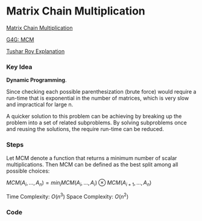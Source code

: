 # Matrix Chain Multiplication

[Matrix Chain Multiplication](https://www.wikiwand.com/en/Matrix_chain_multiplication)

[G4G: MCM](https://www.geeksforgeeks.org/matrix-chain-multiplication-dp-8/)

[Tushar Roy Explanation](https://www.youtube.com/watch?v=vgLJZMUfnsU)

### Key Idea

**Dynamic Programming**. 

Since checking each possible parenthesization (brute force) would require a run-time that is exponential in the number of matrices, which is very slow and impractical for large n. 

A quicker solution to this problem can be achieving by breaking up the problem into a set of related subproblems. By solving subproblems once and reusing the solutions, the require run-time can be reduced.

### Steps

Let MCM denote a function that returns a minimum number of scalar multiplications. Then MCM can be defined as the best split among all possible choices:

$MCM(A_i, \dots, A_n) = min_i MCM(A_i, \dots, A_i) \otimes MCM(A_{i+1}, \dots, A_n)$

Time Complexity: $O(n^3)$  Space Complexity: $O(n^2)$

### Code
